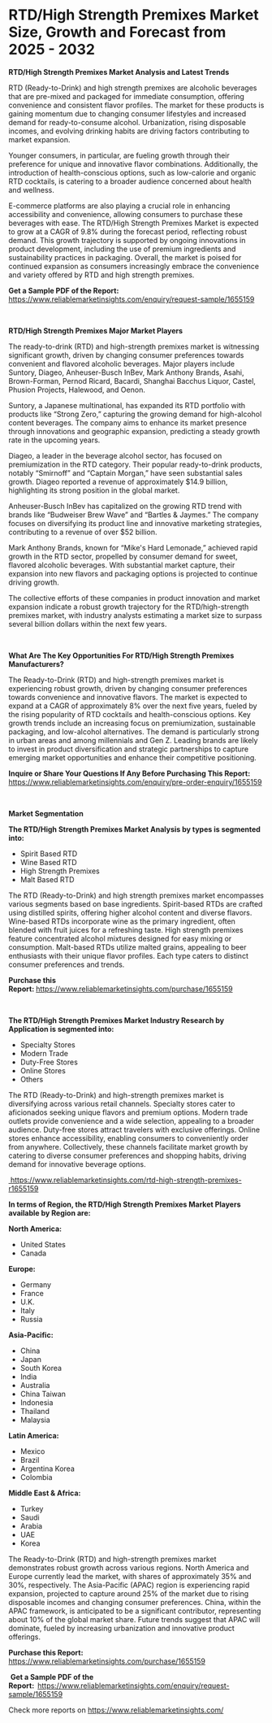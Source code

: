 <p><h1>RTD/High Strength Premixes Market Size, Growth and Forecast from 2025 - 2032</h1></p><p><strong>RTD/High Strength Premixes Market Analysis and Latest Trends</strong></p>
<p><p>RTD (Ready-to-Drink) and high strength premixes are alcoholic beverages that are pre-mixed and packaged for immediate consumption, offering convenience and consistent flavor profiles. The market for these products is gaining momentum due to changing consumer lifestyles and increased demand for ready-to-consume alcohol. Urbanization, rising disposable incomes, and evolving drinking habits are driving factors contributing to market expansion. </p><p>Younger consumers, in particular, are fueling growth through their preference for unique and innovative flavor combinations. Additionally, the introduction of health-conscious options, such as low-calorie and organic RTD cocktails, is catering to a broader audience concerned about health and wellness. </p><p>E-commerce platforms are also playing a crucial role in enhancing accessibility and convenience, allowing consumers to purchase these beverages with ease. The RTD/High Strength Premixes Market is expected to grow at a CAGR of 9.8% during the forecast period, reflecting robust demand. This growth trajectory is supported by ongoing innovations in product development, including the use of premium ingredients and sustainability practices in packaging. Overall, the market is poised for continued expansion as consumers increasingly embrace the convenience and variety offered by RTD and high strength premixes.</p></p>
<p><strong>Get a Sample PDF of the Report:&nbsp;</strong> <a href="https://www.reliablemarketinsights.com/enquiry/request-sample/1655159?utm_campaign=2639&utm_medium=2&utm_source=Github&utm_content=ia&utm_term=08042025&utm_id=rtdhigh-strength-premixes">https://www.reliablemarketinsights.com/enquiry/request-sample/1655159</a></p>
<p>&nbsp;</p>
<p><strong>RTD/High Strength Premixes Major Market Players</strong></p>
<p><p>The ready-to-drink (RTD) and high-strength premixes market is witnessing significant growth, driven by changing consumer preferences towards convenient and flavored alcoholic beverages. Major players include Suntory, Diageo, Anheuser-Busch InBev, Mark Anthony Brands, Asahi, Brown-Forman, Pernod Ricard, Bacardi, Shanghai Bacchus Liquor, Castel, Phusion Projects, Halewood, and Oenon.</p><p>Suntory, a Japanese multinational, has expanded its RTD portfolio with products like “Strong Zero,” capturing the growing demand for high-alcohol content beverages. The company aims to enhance its market presence through innovations and geographic expansion, predicting a steady growth rate in the upcoming years.</p><p>Diageo, a leader in the beverage alcohol sector, has focused on premiumization in the RTD category. Their popular ready-to-drink products, notably “Smirnoff” and “Captain Morgan,” have seen substantial sales growth. Diageo reported a revenue of approximately $14.9 billion, highlighting its strong position in the global market.</p><p>Anheuser-Busch InBev has capitalized on the growing RTD trend with brands like “Budweiser Brew Wave” and “Bartles & Jaymes.” The company focuses on diversifying its product line and innovative marketing strategies, contributing to a revenue of over $52 billion.</p><p>Mark Anthony Brands, known for “Mike's Hard Lemonade,” achieved rapid growth in the RTD sector, propelled by consumer demand for sweet, flavored alcoholic beverages. With substantial market capture, their expansion into new flavors and packaging options is projected to continue driving growth.</p><p>The collective efforts of these companies in product innovation and market expansion indicate a robust growth trajectory for the RTD/high-strength premixes market, with industry analysts estimating a market size to surpass several billion dollars within the next few years.</p></p>
<p>&nbsp;</p>
<p><strong>What Are The Key Opportunities For RTD/High Strength Premixes Manufacturers?</strong></p>
<p><p>The Ready-to-Drink (RTD) and high-strength premixes market is experiencing robust growth, driven by changing consumer preferences towards convenience and innovative flavors. The market is expected to expand at a CAGR of approximately 8% over the next five years, fueled by the rising popularity of RTD cocktails and health-conscious options. Key growth trends include an increasing focus on premiumization, sustainable packaging, and low-alcohol alternatives. The demand is particularly strong in urban areas and among millennials and Gen Z. Leading brands are likely to invest in product diversification and strategic partnerships to capture emerging market opportunities and enhance their competitive positioning.</p></p>
<p><strong>Inquire or Share Your Questions If Any Before Purchasing This Report:</strong> <a href="https://www.reliablemarketinsights.com/enquiry/pre-order-enquiry/1655159?utm_campaign=2639&utm_medium=2&utm_source=Github&utm_content=ia&utm_term=08042025&utm_id=rtdhigh-strength-premixes">https://www.reliablemarketinsights.com/enquiry/pre-order-enquiry/1655159</a></p>
<p>&nbsp;</p>
<p><strong>Market Segmentation</strong></p>
<p><strong>The RTD/High Strength Premixes Market Analysis by types is segmented into:</strong></p>
<p><ul><li>Spirit Based RTD</li><li>Wine Based RTD</li><li>High Strength Premixes</li><li>Malt Based RTD</li></ul></p>
<p><p>The RTD (Ready-to-Drink) and high strength premixes market encompasses various segments based on base ingredients. Spirit-based RTDs are crafted using distilled spirits, offering higher alcohol content and diverse flavors. Wine-based RTDs incorporate wine as the primary ingredient, often blended with fruit juices for a refreshing taste. High strength premixes feature concentrated alcohol mixtures designed for easy mixing or consumption. Malt-based RTDs utilize malted grains, appealing to beer enthusiasts with their unique flavor profiles. Each type caters to distinct consumer preferences and trends.</p></p>
<p><strong>Purchase this Report:&nbsp;</strong><a href="https://www.reliablemarketinsights.com/purchase/1655159?utm_campaign=2639&utm_medium=2&utm_source=Github&utm_content=ia&utm_term=08042025&utm_id=rtdhigh-strength-premixes">https://www.reliablemarketinsights.com/purchase/1655159</a></p>
<p>&nbsp;</p>
<p><strong>The RTD/High Strength Premixes Market Industry Research by Application is segmented into:</strong></p>
<p><ul><li>Specialty Stores</li><li>Modern Trade</li><li>Duty-Free Stores</li><li>Online Stores</li><li>Others</li></ul></p>
<p><p>The RTD (Ready-to-Drink) and high-strength premixes market is diversifying across various retail channels. Specialty stores cater to aficionados seeking unique flavors and premium options. Modern trade outlets provide convenience and a wide selection, appealing to a broader audience. Duty-free stores attract travelers with exclusive offerings. Online stores enhance accessibility, enabling consumers to conveniently order from anywhere. Collectively, these channels facilitate market growth by catering to diverse consumer preferences and shopping habits, driving demand for innovative beverage options.</p></p>
<p><a href="https://www.reliablemarketinsights.com/rtd-high-strength-premixes-r1655159?utm_campaign=2639&utm_medium=2&utm_source=Github&utm_content=ia&utm_term=08042025&utm_id=rtdhigh-strength-premixes">&nbsp;https://www.reliablemarketinsights.com/rtd-high-strength-premixes-r1655159</a></p>
<p><strong>In terms of Region, the RTD/High Strength Premixes Market Players available by Region are:</strong></p>
<p>
    <p> <strong> North America: </strong>
        <ul>
            <li>United States</li>
            <li>Canada</li>
        </ul>
        </p> 
    <p> <strong> Europe: </strong>
        <ul>
            <li>Germany</li>
            <li>France</li>
            <li>U.K.</li>
            <li>Italy</li>
            <li>Russia</li>
        </ul>
        </p> 
    <p> <strong> Asia-Pacific: </strong>
        <ul>
            <li>China</li>
            <li>Japan</li>
            <li>South Korea</li>
            <li>India</li>
            <li>Australia</li>
            <li>China Taiwan</li>
            <li>Indonesia</li>
            <li>Thailand</li>
            <li>Malaysia</li>
        </ul>
        </p> 
    <p> <strong> Latin America: </strong>
        <ul>
            <li>Mexico</li>
            <li>Brazil</li>
            <li>Argentina Korea</li>
            <li>Colombia</li>
        </ul>
        </p> 
    <p> <strong> Middle East & Africa: </strong>
        <ul>
            <li>Turkey</li>
            <li>Saudi</li>
            <li>Arabia</li>
            <li>UAE</li>
            <li>Korea</li>
        </ul>
    </p>
    </p>
<p><p>The Ready-to-Drink (RTD) and high-strength premixes market demonstrates robust growth across various regions. North America and Europe currently lead the market, with shares of approximately 35% and 30%, respectively. The Asia-Pacific (APAC) region is experiencing rapid expansion, projected to capture around 25% of the market due to rising disposable incomes and changing consumer preferences. China, within the APAC framework, is anticipated to be a significant contributor, representing about 10% of the global market share. Future trends suggest that APAC will dominate, fueled by increasing urbanization and innovative product offerings.</p></p>
<p><strong>Purchase this Report: </strong><a href="https://www.reliablemarketinsights.com/purchase/1655159?utm_campaign=2639&utm_medium=2&utm_source=Github&utm_content=ia&utm_term=08042025&utm_id=rtdhigh-strength-premixes">https://www.reliablemarketinsights.com/purchase/1655159</a></p>
<p>&nbsp;<strong>Get a Sample PDF of the Report:&nbsp;&nbsp;</strong><a href="https://www.reliablemarketinsights.com/enquiry/request-sample/1655159?utm_campaign=2639&utm_medium=2&utm_source=Github&utm_content=ia&utm_term=08042025&utm_id=rtdhigh-strength-premixes">https://www.reliablemarketinsights.com/enquiry/request-sample/1655159</a></p>
<p><strong></strong></p>
<p>Check more reports on <a href="https://www.reliablemarketinsights.com/?utm_campaign=2639&utm_medium=2&utm_source=Github&utm_content=ia&utm_term=08042025&utm_id=rtdhigh-strength-premixes">https://www.reliablemarketinsights.com/</a></p>